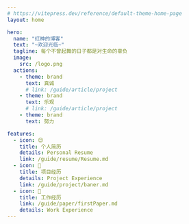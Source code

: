 ```yaml
---
# https://vitepress.dev/reference/default-theme-home-page
layout: home

hero:
  name: "红神的博客"
  text: "~欢迎光临~"
  tagline: 每个不曾起舞的日子都是对生命的辜负
  image:
    src: /logo.png
  actions:
    - theme: brand
      text: 真诚
      # link: /guide/article/project
    - theme: brand
      text: 乐观
      # link: /guide/article/project
    - theme: brand
      text: 努力

features:
  - icon: 😊
    title: 个人简历
    details: Personal Resume
    link: /guide/resume/Resume.md
  - icon: 💼
    title: 项目经历
    details: Project Experience
    link: /guide/project/baner.md
  - icon: 📑
    title: 工作经历
    link: /guide/paper/firstPaper.md
    details: Work Experience
---
```


